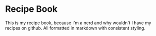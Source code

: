 # Recipe Book

This is my recipe book, because I'm a nerd and why wouldn't I have my recipes on github. All formatted in markdown with consistent styling.
